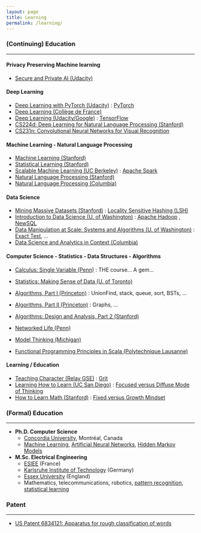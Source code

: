 ```yaml
---
layout: page
title: Learning
permalink: /learning/
---
```


### (Continuing) Education
----
#### Privacy Preserving Machine learning

- [Secure and Private AI (Udacity)](https://www.udacity.com/course/secure-and-private-ai--ud185)

#### Deep Learning

- [Deep Learning with PyTorch (Udacity)](https://www.udacity.com/course/deep-learning-pytorch--ud188) : [PyTorch](https://pytorch.org)
- [Deep Learning (Collège de France)](http://www.college-de-france.fr/site/yann-lecun/course-2015-2016.htm)
- [Deep Learning (Udacity/Google)](https://www.udacity.com/course/deep-learning--ud730) : [TensorFlow](https://www.tensorflow.org)
- [CS224d: Deep Learning for Natural Language Processing (Stanford)](http://cs224d.stanford.edu)
- [CS231n: Convolutional Neural Networks for Visual Recognition](http://cs231n.stanford.edu)

#### Machine Learning - Natural Language Processing

- [Machine Learning (Stanford)](https://www.coursera.org/course/ml)
- [Statistical Learning (Stanford)](http://online.stanford.edu/course/statistical-learning-winter-2014)
- [Scalable Machine Learning (UC Berkeley)](https://www.edx.org/course/scalable-machine-learning-uc-berkeleyx-cs190-1x) :  [Apache Spark](http://spark.apache.org)
- [Natural Language Processing (Stanford)](https://www.coursera.org/course/nlp)
- [Natural Language Processing (Columbia)](https://www.coursera.org/course/nlangp)

#### Data Science

- [Mining Massive Datasets (Stanford)](https://class.coursera.org/mmds-001) :  [Locality Sensitive Hashing (LSH)](https://en.wikipedia.org/wiki/Locality-sensitive_hashing)
- [Introduction to Data Science (U. of Washington)](https://www.coursera.org/course/datasci) : [Apache Hadoop](https://hadoop.apache.org) , [NewSQL](https://en.wikipedia.org/wiki/NewSQL)
- [Data Manipulation at Scale: Systems and Algorithms (U. of Washington)](https://www.coursera.org/learn/data-manipulation) :  [Exact Test](https://en.wikipedia.org/wiki/Exact_test), ...
- [Data Science and Analytics in Context (Columbia)](https://www.edx.org/xseries/data-science-analytics-context)

#### Computer Science - Statistics - Data Structures - Algorithms

- [Calculus: Single Variable (Penn)](https://www.coursera.org/course/calcsing) :  THE course... A gem...
- [Statistics: Making Sense of Data (U. of Toronto)](https://class.coursera.org/introstats-001)

- [Algorithms, Part I (Princeton)](https://www.coursera.org/course/algs4partI) :  UnionFind, stack, queue, sort, BSTs, ...
- [Algorithms, Part II (Princeton)](https://www.coursera.org/course/algs4partII) :  Graphs, ...
- [Algorithms: Design and Analysis, Part 2 (Stanford)](https://www.coursera.org/course/algo2)

- [Networked Life (Penn)](https://www.coursera.org/course/networks)
- [Model Thinking (Michigan)](https://www.coursera.org/course/modelthinking)
- [Functional Programming Principles in Scala (Polytechnique Lausanne)](https://www.coursera.org/course/progfun)

#### Learning / Education

- [Teaching Character (Relay GSE)](https://www.coursera.org/learn/teaching-character/) :  [Grit](https://en.wikipedia.org/wiki/Grit_(personality_trait))
- [Learning How to Learn (UC San Diego)](https://class.coursera.org/learning-003) :  [Focused versus Diffuse Mode of Thinking](http://www.barbaraoakley.com/mfn.html)
- [How to Learn Math (Stanford)](http://online.stanford.edu/course/how-to-learn-math) :  [Fixed versus Growth Mindset](https://en.wikipedia.org/wiki/Carol_Dweck)

### (Formal) Education
----
- **Ph.D. Computer Science**
  - [Concordia University](http://www.cs.concordia.ca), Montréal, Canada
  - [Machine Learning](http://en.wikipedia.org/wiki/Machine_learning),
    [Artificial Neural Networks](http://en.wikipedia.org/wiki/Neural_network),
    [Hidden Markov Models](http://en.wikipedia.org/wiki/Hidden_Markov_model)
- **M.Sc. Electrical Engineering**
  - [ESIEE](http://www.esiee.fr) (France)
  - [Karlsruhe Institute of Technology](http://www.etit.kit.edu) (Germany)
  - [Essex University](http://www.essex.ac.uk/csee/) (England)
  - Mathematics, telecommunications, robotics,
    [pattern recognition](https://en.wikipedia.org/wiki/Pattern_recognition),
    [statistical learning](https://en.wikipedia.org/wiki/Statistical_learning_theory)

### Patent
----
- [US Patent 6834121: Apparatus for rough classification of words](https://patents.google.com/patent/US6834121)

